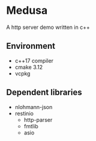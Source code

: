 # Medusa

A http server demo written in c++

## Environment

* c++17 compiler
* cmake 3.12
* vcpkg

## Dependent libraries

* nlohmann-json
* restinio
    * http-parser
    * fmtlib
    * asio
